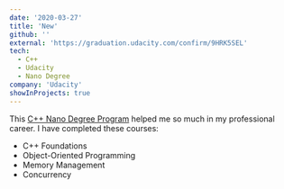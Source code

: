 ```yaml
---
date: '2020-03-27'
title: 'New'
github: ''
external: 'https://graduation.udacity.com/confirm/9HRK5SEL'
tech:
  - C++
  - Udacity
  - Nano Degree
company: 'Udacity'
showInProjects: true
---
```


This [C++ Nano Degree Program](https://www.udacity.com/course/c-plus-plus-nanodegree--nd213) helped me so much in my professional career. 
I have completed these courses:
- C++ Foundations
- Object-Oriented Programming
- Memory Management
- Concurrency